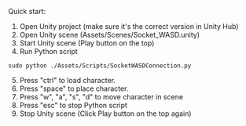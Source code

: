Quick start:
1. Open Unity project (make sure it's the correct version in Unity Hub)
2. Open Unity scene (Assets/Scenes/Socket_WASD.unity)
3. Start Unity scene (Play button on the top)
4. Run Python script
```
sudo python ./Assets/Scripts/SocketWASDConnection.py
```
5. Press "ctrl" to load character.
6. Press "space" to place character.
7. Press "w", "a", "s", "d" to move character in scene
8. Press "esc" to stop Python script
9. Stop Unity scene (Click Play button on the top again)
